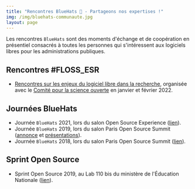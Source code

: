 ```yaml
---
title: "Rencontres BlueHats 🧢 - Partageons nos expertises !"
img: /img/bluehats-communaute.jpg
layout: page
---
```


Les rencontres `BlueHats` sont des moments d'échange et de coopération en présentiel consacrés à toutes les personnes qui s'intéressent aux logiciels libres pour les administrations publiques.

## Rencontres #FLOSS_ESR

- [Rencontres sur les enjeux du logiciel libre dans la recherche](/rencontres/seminaire-floss-esr-2022), organisée avec le [Comité pour la science ouverte](https://www.ouvrirlascience.fr/) en janvier et février 2022.

## Journées BlueHats

- Journée `BlueHats` 2021, lors du salon Open Source Experience ([lien](journee-2021)).
- Journée `BlueHats` 2019, lors du salon Paris Open Source Summit ([annonce](https://www.numerique.gouv.fr/agenda/journee-bluehats-lors-du-salon-open-source-experience/) et [présentations](https://forum.etalab.gouv.fr/t/journee-bluehats-lors-du-paris-open-source-summit-le-11-decembre-2019/4614/2)).
- Journée `BlueHats` 2018, lors du salon Paris Open Source Summit ([lien](https://www.numerique.gouv.fr/agenda/lancement-rejoignez-la-communaute-blue-hats-hackers-dinteret-general/)).

## Sprint Open Source

- Sprint Open Source 2019, au Lab 110 bis du ministère de l'Éducation Nationale ([lien](https://www.numerique.gouv.fr/actualites/retour-sur-le-premier-sprint-open-source-bluehats-administration/)).
